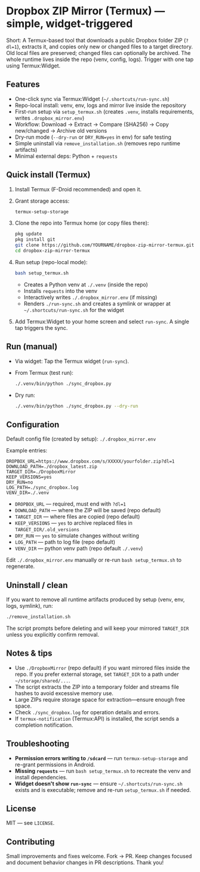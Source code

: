 # Dropbox ZIP Mirror (Termux) — simple, widget-triggered

Short: A Termux-based tool that downloads a public Dropbox folder ZIP (`?dl=1`), extracts it, and copies only new or changed files to a target directory. Old local files are preserved; changed files can optionally be archived. The whole runtime lives inside the repo (venv, config, logs). Trigger with one tap using Termux:Widget.

## Features

- One-click sync via Termux:Widget (`~/.shortcuts/run-sync.sh`)
- Repo-local install: venv, env, logs and mirror live inside the repository
- First-run setup via `setup_termux.sh` (creates `.venv`, installs requirements, writes `.dropbox_mirror.env`)
- Workflow: Download → Extract → Compare (SHA256) → Copy new/changed → Archive old versions
- Dry-run mode (`--dry-run` or `DRY_RUN=yes` in env) for safe testing
- Simple uninstall via `remove_installation.sh` (removes repo runtime artifacts)
- Minimal external deps: Python + `requests`

## Quick install (Termux)

1. Install Termux (F-Droid recommended) and open it.

2. Grant storage access:

   ```bash
   termux-setup-storage
   ```

3. Clone the repo into Termux home (or copy files there):

   ```bash
   pkg update
   pkg install git
   git clone https://github.com/YOURNAME/dropbox-zip-mirror-termux.git
   cd dropbox-zip-mirror-termux
   ```

4. Run setup (repo-local mode):

   ```bash
   bash setup_termux.sh
   ```

   - Creates a Python venv at `./.venv` (inside the repo)
   - Installs `requests` into the venv
   - Interactively writes `./.dropbox_mirror.env` (if missing)
   - Renders `./run-sync.sh` and creates a symlink or wrapper at `~/.shortcuts/run-sync.sh` for the widget

5. Add Termux:Widget to your home screen and select `run-sync`. A single tap triggers the sync.

## Run (manual)

- Via widget: Tap the Termux widget (`run-sync`).

- From Termux (test run):

  ```bash
  ./.venv/bin/python ./sync_dropbox.py
  ```

- Dry run:

  ```bash
  ./.venv/bin/python ./sync_dropbox.py --dry-run
  ```

## Configuration

Default config file (created by setup): `./.dropbox_mirror.env`

Example entries:

``` .env
DROPBOX_URL=https://www.dropbox.com/s/XXXXX/yourfolder.zip?dl=1
DOWNLOAD_PATH=./dropbox_latest.zip
TARGET_DIR=./DropboxMirror
KEEP_VERSIONS=yes
DRY_RUN=no
LOG_PATH=./sync_dropbox.log
VENV_DIR=./.venv
```

- `DROPBOX_URL` — required, must end with `?dl=1`
- `DOWNLOAD_PATH` — where the ZIP will be saved (repo default)
- `TARGET_DIR` — where files are copied (repo default)
- `KEEP_VERSIONS` — `yes` to archive replaced files in `TARGET_DIR/.old_versions`
- `DRY_RUN` — `yes` to simulate changes without writing
- `LOG_PATH` — path to log file (repo default)
- `VENV_DIR` — python venv path (repo default `./.venv`)

Edit `./.dropbox_mirror.env` manually or re-run `bash setup_termux.sh` to regenerate.

## Uninstall / clean

If you want to remove all runtime artifacts produced by setup (venv, env, logs, symlink), run:

```bash
./remove_installation.sh
```

The script prompts before deleting and will keep your mirrored `TARGET_DIR` unless you explicitly confirm removal.

## Notes & tips

- Use `./DropboxMirror` (repo default) if you want mirrored files inside the repo. If you prefer external storage, set `TARGET_DIR` to a path under `~/storage/shared/...`.
- The script extracts the ZIP into a temporary folder and streams file hashes to avoid excessive memory use.
- Large ZIPs require storage space for extraction—ensure enough free space.
- Check `./sync_dropbox.log` for operation details and errors.
- If `termux-notification` (Termux:API) is installed, the script sends a completion notification.

## Troubleshooting

- **Permission errors writing to `/sdcard`** — run `termux-setup-storage` and re-grant permissions in Android.
- **Missing `requests`** — run `bash setup_termux.sh` to recreate the venv and install dependencies.
- **Widget doesn't show `run-sync`** — ensure `~/.shortcuts/run-sync.sh` exists and is executable; remove and re-run `setup_termux.sh` if needed.

## License

MIT — see `LICENSE`.

## Contributing

Small improvements and fixes welcome. Fork → PR. Keep changes focused and document behavior changes in PR descriptions. Thank you!
